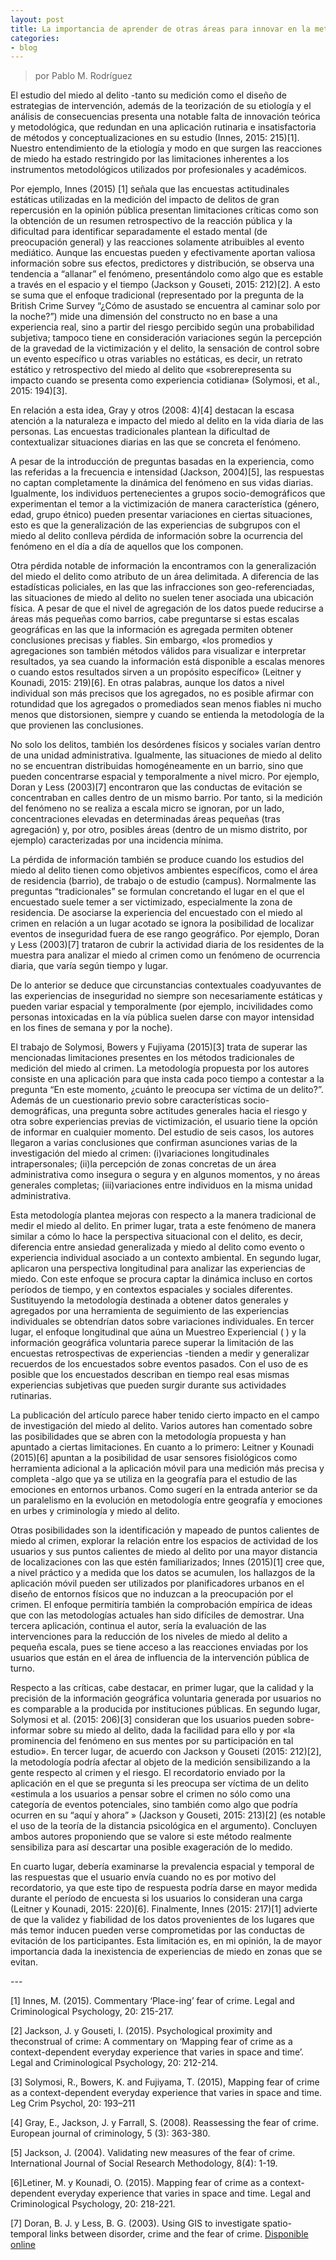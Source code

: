 ```yaml
---
layout: post
title: La importancia de aprender de otras áreas para innovar en la metodología (III)
categories:
- blog
---
```

> por Pablo M. Rodríguez


<p> El estudio del miedo al delito -tanto su medición como el diseño de estrategias de intervención, además de la teorización de su etiología y el análisis de consecuencias presenta una notable falta de innovación teórica y metodológica, que redundan en una aplicación rutinaria e insatisfactoria de métodos y conceptualizaciones en su estudio (Innes, 2015: 215)[1]. Nuestro entendimiento de la etiología y modo en que surgen las reacciones de miedo ha estado restringido por las limitaciones inherentes a los instrumentos metodológicos utilizados por profesionales y académicos. </p>
<p>Por ejemplo, Innes (2015) [1] señala que las encuestas actitudinales estáticas utilizadas en la medición del impacto de delitos de gran repercusión en la opinión pública presentan limitaciones críticas como son la obtención de un resumen retrospectivo de la reacción pública y la dificultad para identificar separadamente el estado mental (de preocupación general) y las reacciones solamente atribuibles al evento mediático. Aunque las encuestas pueden y efectivamente aportan valiosa información sobre sus efectos, predictores y distribución, se observa una tendencia a “allanar” el fenómeno, presentándolo como algo que es estable a través en el espacio y el tiempo (Jackson y Gouseti, 2015: 212)[2]. A esto se suma que el enfoque tradicional (representado por la pregunta de la British Crime Survey “¿Cómo de asustado se encuentra al caminar solo por la noche?”) mide una dimensión del constructo no en base a una experiencia real, sino a partir del riesgo percibido según una probabilidad subjetiva; tampoco tiene en consideración variaciones según la percepción de la gravedad de la victimización y el delito, la sensación de control sobre un evento específico u otras variables no estáticas, es decir, un retrato estático y retrospectivo del miedo al delito que «sobrerepresenta su impacto cuando se presenta como experiencia cotidiana» (Solymosi, et al., 2015: 194)[3]. </p>
<p> En relación a esta idea, Gray y otros (2008: 4)[4] destacan la escasa atención a la naturaleza e impacto del miedo al delito en la vida diaria de las personas. Las encuestas tradicionales plantean la dificultad de contextualizar situaciones diarias en las que se concreta el fenómeno. </p>
<p>A pesar de la introducción de preguntas basadas en la experiencia, como las referidas a la frecuencia e intensidad (Jackson, 2004)[5], las respuestas no captan completamente la dinámica del fenómeno en sus vidas diarias. Igualmente, los individuos pertenecientes a grupos socio-demográficos que experimentan el temor a la victimización de manera característica (género, edad, grupo étnico) pueden presentar variaciones en ciertas situaciones, esto es que la generalización de las experiencias de subgrupos con el miedo al delito conlleva pérdida de información sobre la ocurrencia del fenómeno en el día a día de aquellos que los componen. </p>
<p>Otra pérdida notable de información la encontramos con la generalización del miedo el delito como atributo de un área delimitada. A diferencia de las estadísticas policiales, en las que las infracciones son geo-referenciadas, las situaciones de miedo al delito no suelen tener asociada una ubicación física. A pesar de que el nivel de agregación de los datos puede reducirse a áreas más pequeñas como barrios, cabe preguntarse si estas escalas geográficas en las que la información es agregada permiten obtener conclusiones precisas y fiables. Sin embargo, «los promedios y agregaciones son también métodos válidos para visualizar e interpretar resultados, ya sea cuando la información está disponible a escalas menores o cuando estos resultados sirven a un propósito específico» (Leitner y Kounadi, 2015: 219)[6]. En otras palabras, aunque los datos a nivel individual son más precisos que los agregados, no es posible afirmar con rotundidad que los agregados o promediados sean menos fiables ni mucho menos que distorsionen, siempre y cuando se entienda la metodología de la que provienen las conclusiones. </p>
<p> No solo los delitos, también los desórdenes físicos y sociales varían dentro de una unidad administrativa. Igualmente, las situaciones de miedo al delito no se encuentran distribuidas homogéneamente en un barrio, sino que pueden concentrarse espacial y temporalmente a nivel micro. Por ejemplo, Doran y Less (2003)[7] encontraron que las conductas de evitación se concentraban en calles dentro de un mismo barrio. Por tanto, si la medición del fenómeno no se realiza a escala micro se ignoran, por un lado, concentraciones elevadas en determinadas áreas pequeñas (tras agregación) y, por otro, posibles áreas (dentro de un mismo distrito, por ejemplo) caracterizadas por una incidencia mínima.</p>
<p>La pérdida de información también se produce cuando los estudios del miedo al delito tienen como objetivos ambientes específicos, como el área de residencia (barrio), de trabajo o de estudio (campus). Normalmente las preguntas “tradicionales” se formulan concretando el lugar en el que el encuestado suele temer a ser victimizado, especialmente la zona de residencia. De asociarse la experiencia del encuestado con el miedo al crimen en relación a un lugar acotado se ignora la posibilidad de localizar eventos de inseguridad fuera de ese rango geográfico. Por ejemplo, Doran y Less (2003)[7] trataron de cubrir la actividad diaria de los residentes de la muestra para analizar el miedo al crimen como un fenómeno de ocurrencia diaria, que varía según tiempo y lugar. </p>
<p>De lo anterior se deduce que circunstancias contextuales coadyuvantes de las experiencias de inseguridad no siempre son necesariamente estáticas y pueden variar espacial y temporalmente (por ejemplo, incivilidades como personas intoxicadas en la vía pública suelen darse con mayor intensidad en los fines de semana y por la noche).</p>
<p> El trabajo de Solymosi, Bowers y Fujiyama (2015)[3] trata de superar las mencionadas limitaciones presentes en los métodos tradicionales de medición del miedo al crimen. La metodología propuesta por los autores consiste en una aplicación para 
 que insta cada poco tiempo a contestar a la pregunta “En este momento, ¿cuánto le preocupa ser víctima de un delito?”. Además de un cuestionario previo sobre características socio-demográficas, una pregunta sobre actitudes generales hacia el riesgo y otra sobre experiencias previas de victimización, el usuario tiene la opción de informar en cualquier momento. Del estudio de seis casos, los autores llegaron a varias conclusiones que confirman asunciones varias de la investigación del miedo al crimen: (i)variaciones longitudinales intrapersonales; (ii)la percepción de zonas concretas de un área administrativa como insegura o segura y en algunos momentos, y no áreas generales completas; (iii)variaciones entre individuos en la misma unidad administrativa.</p>
<p>Esta metodología plantea mejoras con respecto a la manera tradicional de medir el miedo al delito. En primer lugar, trata a este fenómeno de manera similar a cómo lo hace la perspectiva situacional con el delito, es decir, diferencia entre ansiedad generalizada y miedo al delito como evento o experiencia individual asociado a un contexto ambiental. En segundo lugar, aplicaron una perspectiva longitudinal para analizar las experiencias de miedo. Con este enfoque se procura captar la dinámica incluso en cortos períodos de tiempo, y en contextos espaciales y sociales diferentes. Sustituyendo la metodología destinada a obtener datos generales y agregados por una herramienta de seguimiento de las experiencias individuales se obtendrían datos sobre variaciones individuales. En tercer lugar, el enfoque longitudinal que aúna un Muestreo Experiencial (
) y la información geográfica voluntaria parece superar la limitación de las encuestas retrospectivas de experiencias -tienden a medir y generalizar recuerdos de los encuestados sobre eventos pasados. Con el uso de 
 es posible que los encuestados describan en tiempo real esas mismas experiencias subjetivas que pueden surgir durante sus actividades rutinarias.</p>

<p>La publicación del artículo parece haber tenido cierto impacto en el campo de investigación del miedo al delito. Varios autores han comentado sobre las posibilidades que se abren con la metodología propuesta y han apuntado a ciertas limitaciones. En cuanto a lo primero: Leitner y Kounadi (2015)[6] apuntan a la posibilidad de usar sensores fisiológicos como herramienta adicional a la aplicación móvil para una medición más precisa y completa -algo que ya se utiliza en la geografía para el estudio de las emociones en entornos urbanos. Como sugerí en la entrada anterior se da un paralelismo en la evolución en metodología entre geografía y emociones en urbes y criminología y miedo al delito. </p>
<p> Otras posibilidades son la identificación y mapeado de puntos calientes de miedo al crimen, explorar la relación entre los espacios de actividad de los usuarios y sus puntos calientes de miedo al delito por una mayor distancia de localizaciones con las que estén familiarizados; Innes (2015)[1] cree que, a nivel práctico y a medida que los datos se acumulen, los hallazgos de la aplicación móvil pueden ser utilizados por planificadores urbanos en el diseño de entornos físicos que no induzcan a la preocupación por el crimen. El enfoque permitiría también la comprobación empírica de ideas que con las metodologías actuales han sido difíciles de demostrar. Una tercera aplicación, continua el autor, sería la evaluación de las intervenciones para la reducción de los niveles de miedo al delito a pequeña escala, pues se tiene acceso a las reacciones enviadas por los usuarios que están en el área de influencia de la intervención pública de turno. </p>
<p>Respecto a las críticas, cabe destacar, en primer lugar, que la calidad y la precisión de la información geográfica voluntaria generada por usuarios no es comparable a la producida por instituciones públicas. En segundo lugar, Solymosi et al. (2015: 206)[3] consideran que los usuarios pueden sobre-informar sobre su miedo al delito, dada la facilidad para ello y por «la prominencia del fenómeno en sus mentes por su participación en tal estudio». En tercer lugar, de acuerdo con Jackson y Gouseti (2015: 212)[2], la metodología podría afectar al objeto de la medición sensibilizando a la gente respecto al crimen y el riesgo. El recordatorio enviado por la aplicación en el que se pregunta si les preocupa ser víctima de un delito «estimula a los usuarios a pensar sobre el crimen no sólo como una categoría de eventos potenciales, sino también como algo que podría ocurren en su “aquí y ahora” » (Jackson y Gouseti, 2015: 213)[2] (es notable el uso de la teoría de la distancia psicológica en el argumento). Concluyen ambos autores proponiendo que se valore si este método realmente sensibiliza para así descartar una posible exageración de lo medido. </p>
<p>En cuarto lugar, debería examinarse la prevalencia espacial y temporal de las respuestas que el usuario envía cuando no es por motivo del recordatorio, ya que este tipo de respuesta podría darse en mayor medida durante el período de encuesta si los usuarios lo consideran una carga (Leitner y Kounadi, 2015: 220)[6]. Finalmente, Innes (2015: 217)[1] advierte de que la validez y fiabilidad de los datos provenientes de los lugares que más temor inducen pueden verse comprometidas por las conductas de evitación de los participantes. Esta limitación es, en mi opinión, la de mayor importancia dada la inexistencia de experiencias de miedo en zonas que se evitan.

<p>---</p>

<p>[1] Innes, M. (2015). Commentary ‘Place-ing’ fear of crime. Legal and Criminological Psychology, 20: 215-217.</p>

<p>[2] Jackson, J. y Gouseti, I. (2015). Psychological proximity and  theconstrual of crime: A commentary on ‘Mapping fear of crime as a context-dependent everyday experience that varies in space and time’. Legal and Criminological Psychology, 20: 212-214.</p>

<p>[3] Solymosi, R., Bowers, K. and Fujiyama, T. (2015), Mapping fear of crime as a context-dependent everyday experience that varies in space and time. Leg Crim Psychol, 20: 193–211 </p>
<p>[4] Gray, E., Jackson, J. y Farrall, S. (2008). Reassessing the fear of crime. European journal of criminology, 5 (3): 363-380. 
 </p>
<p>[5] Jackson, J. (2004). Validating new measures of the fear of crime. International Journal of Social Research Methodology, 8(4): 1-19. </p>
<p>[6]Letiner, M. y Kounadi, O. (2015). Mapping fear of crime as a context-dependent everyday experience that varies in space and time. Legal and Criminological Psychology, 20: 218-221.</p>
<p>[7] Doran, B. J. y Less, B. G. (2003). Using GIS to investigate spatio-temporal links between disorder, crime and the fear of crime. <a href="http://www.aic.gov.au/media_library/conferences/2003-graffiti/doran.pdf" target="_blank">Disponible online</a></p>
